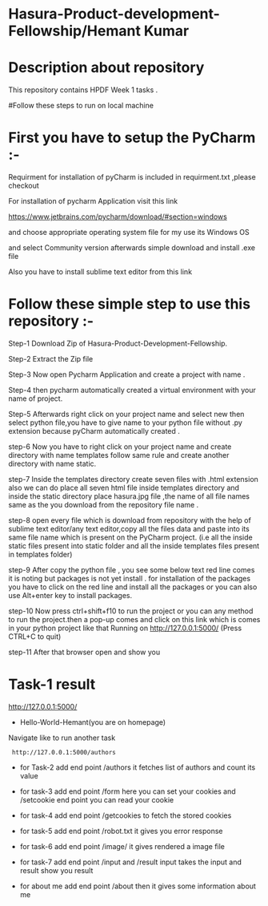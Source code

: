 # Hasura-Product-development-Fellowship/Hemant Kumar

# Description about repository 
  This repository contains  HPDF Week 1 tasks .
  
 #Follow these steps to run on local machine 



# First you have to setup the PyCharm :-

   Requirment for installation of pyCharm is included in requirment.txt ,please checkout

   For installation of pycharm Application visit this link

   https://www.jetbrains.com/pycharm/download/#section=windows

   and choose appropriate operating system file for my use its Windows OS

   and select Community version afterwards simple download and install .exe file

   Also you have to install sublime text editor from this link 


# Follow these simple step to use this repository :-   
 Step-1
  Download Zip of Hasura-Product-Development-Fellowship.

 Step-2
  Extract the Zip file

 Step-3
 Now open Pycharm Application and create a project with name .

 Step-4
 then pycharm automatically created a virtual environment with your name of project.

 Step-5
 Afterwards right click on your project name and select new then select python file,you have to give name to your python file without .py extension because pyCharm automatically created .

 step-6
 Now you have to right click on your project name and create directory with name templates follow same rule and create another directory with name static.

 step-7
 Inside the templates directory create seven files with .html extension also we can do place all seven html file inside templates directory and inside the static directory place hasura.jpg file ,the name of all file names same as the you download from the repository file name .

 step-8
 open every file which is download from repository with the help of sublime text editor/any text editor,copy all the files data and paste into its same file name which is present on the PyCharm project. (i.e all the inside static files present into static folder and all the inside templates files present in templates folder)

 step-9
 After copy the python file , you see some below text red line comes it is noting but packages is not yet install . for installation of the packages you have to click on the red line and install all the packages or you can also use  Alt+enter key to install packages.

 step-10
 Now press ctrl+shift+f10 to run the project or you can any method to run the project.then a pop-up comes and click on this link which is comes in your python project like that Running on http://127.0.0.1:5000/ (Press CTRL+C to quit)

 step-11
 After that browser open and show you 

   # Task-1 result
   http://127.0.0.1:5000/
   * Hello-World-Hemant(you are on homepage)

   Navigate like to  run another task

     http://127.0.0.1:5000/authors
   * for Task-2 add end point /authors it fetches list of authors and count its value
   * for task-3 add end point /form here you can set your cookies and  /setcookie end point you can read your cookie
   * for task-4 add end point /getcookies to fetch the stored cookies
   * for task-5 add end point /robot.txt it gives you error response
   * for task-6 add end point /image/ it gives rendered a image file
   * for task-7 add end point /input and /result input takes the input and result show you result

   * for about me add end point /about then it gives some information about me

 




 












